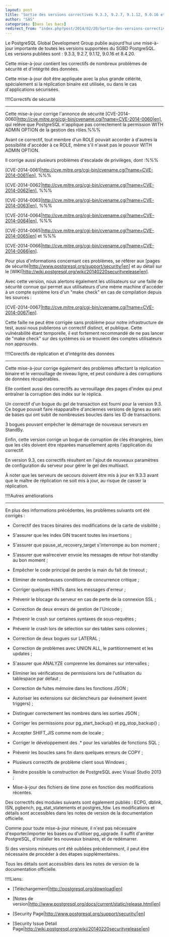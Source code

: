 ```yaml
---
layout: post
title: "Sortie des versions correctives 9.3.3, 9.2.7, 9.1.12, 9.0.16 et 8.4.20"
author: "SAS"
categories: [Dans les bacs]
redirect_from: "index.php?post/2014/02/20/Sortie-des-versions-correctives-9.3.3,-9.2.7,-9.1.12,-9.0.16-et-8.4.20"
---
```





<!--more-->


Le PostgreSQL Global Development Group publie aujourd'hui une mise-à-jour importante de toutes les versions supportées du SGBD PostgreSQL. Les versions publiées sont : 9.3.3, 9.2.7, 9.1.12, 9.0.16 et 8.4.20.



Cette mise-à-jour contient les correctifs de nombreux problèmes de sécurité et d'intégrité des données.



Cette mise-à-jour doit être appliquée avec la plus grande célérité, spécialement si la réplication binaire est utilisée, ou dans le cas d'applications sécurisées.





!!!!Correctifs de sécurité

--------------------------------------

Cette mise-à-jour corrige l'annonce de sécurité [CVE-2014-0060|http://cve.mitre.org/cgi-bin/cvename.cgi?name=CVE-2014-0060|en], qui relève que PostgreSQL n'applique pas correctement la permission WITH ADMIN OPTION de la gestion des rôles.%%%

Avant ce correctif, tout membre d'un ROLE pouvait accorder à d'autres la possibilité d'accéder à ce ROLE, même s'il n'avait pas le pouvoir WITH ADMIN OPTION.

Il corrige aussi plusieurs problèmes d'escalade de privilèges, dont :%%%

[CVE-2014-0061|http://cve.mitre.org/cgi-bin/cvename.cgi?name=CVE-2014-0061|en], %%%

[CVE-2014-0062|http://cve.mitre.org/cgi-bin/cvename.cgi?name=CVE-2014-0062|en], %%%

[CVE-2014-0063|http://cve.mitre.org/cgi-bin/cvename.cgi?name=CVE-2014-0063|en], %%%

[CVE-2014-0064|http://cve.mitre.org/cgi-bin/cvename.cgi?name=CVE-2014-0064|en], %%%

[CVE-2014-0065|http://cve.mitre.org/cgi-bin/cvename.cgi?name=CVE-2014-0065|en] et %%%

[CVE-2014-0066|http://cve.mitre.org/cgi-bin/cvename.cgi?name=CVE-2014-0066|en].  



Pour plus d'informations concernant ces problèmes, se référer aux [pages de sécurité|http://www.postgresql.org/support/security/|en] et au détail sur le [WIKI|http://wiki.postgresql.org/wiki/20140220securityrelease|en].



Avec cette version, nous alertons également les utilisateurs sur une faille de sécurité connue qui permet aux utilisateurs d'une même machine d'accéder à un compte système lors d'un "make check" en cas de compilation depuis les sources :

[CVE-2014-0067|http://cve.mitre.org/cgi-bin/cvename.cgi?name=CVE-2014-0067|en].



Cette faille ne peut être corrigée sans problème pour notre infrastructure de test, aussi nous publierons un correctif distinct, et publique. Cette vulnérabilité étant temporelle, il est fortement recommandé de ne pas lancer de "make check" sur des systèmes où se trouvent des comptes utilisateurs non approuvés.





!!!!Corectifs de réplication et d'intégrité des données

---------------------------------------------------



Cette mise-à-jour corrige également des problèmes affectant la réplication binaire et le verrouillage de niveau ligne, et peut conduire à des corruptions de données récupérables. 



Elle contient aussi des correctifs au verrouillage des pages d'index qui peut entraîner la corruption des index sur le réplica. 



Un correctif d'un bogue du gel de transaction est fourni pour la version 9.3. Ce bogue pouvait faire réapparaître d'anciennes versions de lignes au sein de bases qui ont subit de nombreuses boucles dans les ID de transactions.



3 bogues pouvant empêcher le démarrage de nouveaux serveurs en StandBy.



Enfin, cette version corrige un bogue de corruption de clés étrangères, bien que les clés doivent être réparées manuellement après l'application du correctif.



En version 9.3, ces correctifs résultent en l'ajout de nouveaux paramètres de configuration du serveur pour gérer le gel des multixact. 



À noter que les serveurs de secours doivent être mis à jour en 9.3.3 avant que le maître de réplication ne soit mis à jour, au risque de casser la réplication.





!!!!Autres améliorations

--------------------



En plus des informations précédentes, les problèmes suivants ont été corrigés :



* Correctif des traces binaires des modifications de la carte de visibilité ;

* S'assurer que les index GIN tracent toutes les insertions ;

* S'assurer que pause_at_recovery_target s'interrompe au bon moment ;

* S'assurer que walreceiver envoie les messages de retour hot-standby au bon moment ;

* Empêcher le code principal de perdre la main du fait de timeout ;

* Eliminer de nombreuses conditions de concurrence critique ;

* Corriger quelques HINTs dans les messages d'erreur ;

* Prévenir le blocage du serveur en cas de perte de la connexion SSL ;

* Correction de deux erreurs de gestion de l'Unicode ;

* Prévenir le crash sur certaines syntaxes de sous-requêtes ;

* Prévenir le crash lors de sélection sur des tables sans colonnes ;

* Correction de deux bogues sur LATERAL ;

* Correction de problèmes avec UNION ALL, le partitionnement et les updates ;

* S'assurer que ANALYZE comprenne les domaines sur intervalles ;

* Eliminer les vérifications de permissions lors de l'utilisation du tablespace par défaut ;

* Correction de fuites mémoire dans les fonctions JSON ;

* Autoriser les extensions sur déclencheurs par événement (event triggers) ;

* Distinguer correctement les nombres dans les sorties JSON ;

* Corriger les permissions pour pg_start_backup() et pg_stop_backup() ;

* Accepter SHIFT_JIS comme nom de locale ;

* Corriger le développement des .* pour les variables de fonctions SQL ;

* Prévenir les boucles sans fin dans quelques erreurs de COPY ;

* Plusieurs correctifs de problème client sous Windows ;

* Rendre possible la construction de PostgreSQL avec Visual Studio 2013 ;

* Mise-à-jour des fichiers de time zone en fonction des modifications récentes.



Des correctifs des modules suivants sont également publiés : ECPG, dblink, ISN, pgbench, pg_stat_statements et postgres_fdw. Les modifications et détails sont accessibles dans les notes de version de la documentation officielle.



Comme pour toute mise-à-jour mineure, il n'est pas nécessaire d'exporter/importer les bases ou d'utiliser pg_upgrade. Il suffit d'arrêter PostgreSQL, d'installer les nouveaux binaires, et de redémarrer.

Si des versions mineures ont été oubliées précédemment, il peut être nécessaire de procéder à des étapes supplémentaires. 

Tous les détails sont accessibles dans les notes de version de la documentation officielle.





!!!!Liens:

  * [Téléchargement|http://postgresql.org/download|en]

  * [Notes de version|http://www.postgresql.org/docs/current/static/release.html|en]

  * [Security Page|http://www.postgresql.org/support/security/|en]

  * [Security Issue Detail Page|http://wiki.postgresql.org/wiki/20140220securityrelease|en]